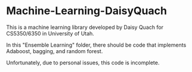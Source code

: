 # Machine-Learning-DaisyQuach
 
This is a machine learning library developed by Daisy Quach for CS5350/6350 in University of Utah.

In this "Ensemble Learning" folder, there should be code that implements Adaboost, bagging, and random forest.

Unfortunately, due to personal issues, this code is incomplete.